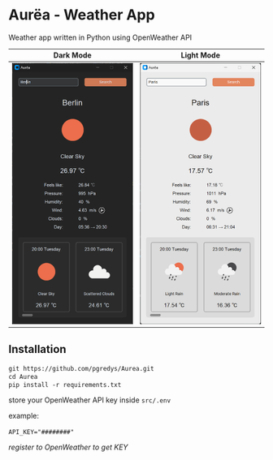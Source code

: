 # Aurëa - Weather App
Weather app written in Python using OpenWeather API

| Dark Mode                           | Light Mode                            |
|-------------------------------------|---------------------------------------|
| ![dark_mode.png](img/dark_mode.png) | ![light_mode.png](img/light_mode.png) |



## Installation
```shell
git https://github.com/pgredys/Aurea.git
cd Aurea
pip install -r requirements.txt 
```

store your OpenWeather API key inside `src/.env` 

example:

`API_KEY="########"`

_register to OpenWeather to get KEY_